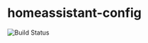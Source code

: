 # homeassistant-config
![Build Status](https://travis-ci.org/tradiuz/homeassistant-config.svg?branch=master)
